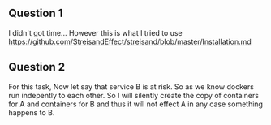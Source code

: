 ## Question 1

I didn't got time... However this is what I tried to use https://github.com/StreisandEffect/streisand/blob/master/Installation.md


## Question 2

For this task, Now let say that service B is at risk. So as we know dockers run indepently to each other. So I will silently create the copy of containers for A and containers for B and thus it will not effect A in any case something happens to B.
